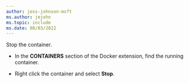 ```yaml
---
author: jess-johnson-msft
ms.author: jejohn
ms.topic: include
ms.date: 08/03/2022
---
```


Stop the container.

* In the **CONTAINERS** section of the Docker extension, find the running container.

* Right click the container and select **Stop**.
